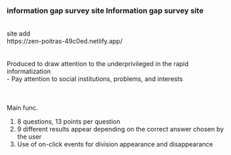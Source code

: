 ### information gap survey site Information gap survey site
<br>
site add<br>
https://zen-poitras-49c0ed.netlify.app/<br>
<br><br>
Produced to draw attention to the underprivileged in the rapid informatization <br>
- Pay attention to social institutions, problems, and interests<br>

<br><br>
Main func. <br>
1. 8 questions, 13 points per question<br>
2. 9 different results appear depending on the correct answer chosen by the user<br>
3. Use of on-click events for division appearance and disappearance<br>
